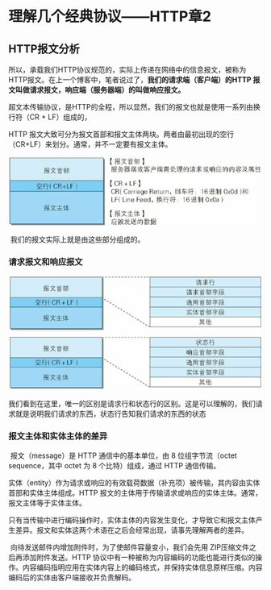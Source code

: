 # 理解几个经典协议——HTTP章2

## HTTP报文分析

​	所以，承载我们HTTP协议规范的，实际上传递在网络中的信息报文，被称为HTTP报文。在上一个博客中，笔者说过了，**我们的请求端（客户端）的HTTP 报文叫做请求报文，响应端（服务器端）的叫做响应报文。**

​	超文本传输协议，是HTTP的全程，所以显然，我们的报文也就是使用一系列由换行符（CR + LF）组成的，

HTTP 报文大致可分为报文首部和报文主体两块。两者由最初出现的空行（CR+LF）来划分。通常，并不一定要有报文主体。

![image-20250225214000603](./计算机网络笔记再战——理解几个经典的协议8/image-20250225214000603.png)

​	我们的报文实际上就是由这些部分组成的。

### 请求报文和响应报文

![image-20250225214248344](./计算机网络笔记再战——理解几个经典的协议8/image-20250225214248344.png)

​	我们看到在这里，唯一的区别是请求行和状态行的区别。这是可以理解的，我们请求就是说明我们请求的东西，状态行告知我们请求的东西的状态

### 报文主体和实体主体的差异

​	报文（message）是 HTTP 通信中的基本单位，由 8 位组字节流（octet sequence，其中 octet 为 8 个比特）组成，通过 HTTP 通信传输。

​	实体（entity）作为请求或响应的有效载荷数据（补充项）被传输，其内容由实体首部和实体主体组成。HTTP 报文的主体用于传输请求或响应的实体主体。通常，报文主体等于实体主体。

​	只有当传输中进行编码操作时，实体主体的内容发生变化，才导致它和报文主体产生差异。报文和实体这两个术语在之后会经常出现，请事先理解两者的差异。

​	向待发送邮件内增加附件时，为了使邮件容量变小，我们会先用 ZIP压缩文件之后再添加附件发送。HTTP 协议中有一种被称为内容编码的功能也能进行类似的操作。内容编码指明应用在实体内容上的编码格式，并保持实体信息原样压缩。内容编码后的实体由客户端接收并负责解码。